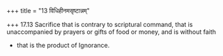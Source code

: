 +++
title = "13 विधिहीनमसृष्टान्नम्"

+++
17.13 Sacrifice that is contrary to scriptural command, that is
unaccompanied by prayers or gifts of food or money, and is without faith
- that is the product of Ignorance.
